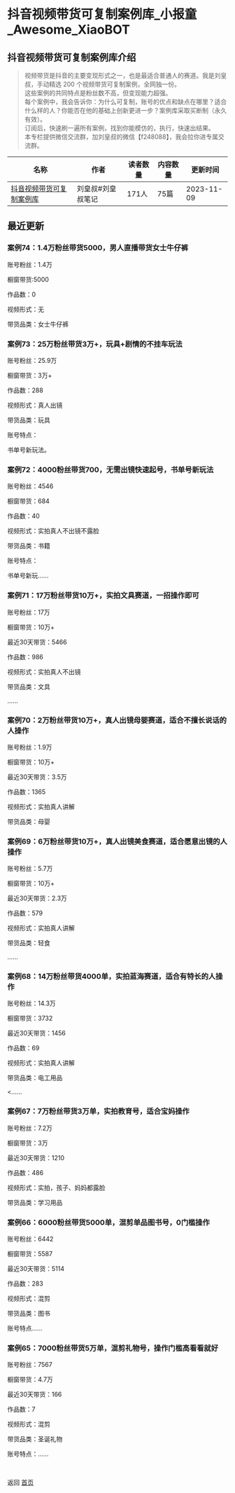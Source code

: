 # 抖音视频带货可复制案例库_小报童_Awesome_XiaoBOT

## 抖音视频带货可复制案例库介绍
> 视频带货是抖音的主要变现形式之一，也是最适合普通人的赛道。我是刘皇叔，手动精选 200 个视频带货可复制案例，全网独一份。    
这些案例的共同特点是粉丝数不高，但变现能力超强。    
每个案例中，我会告诉你：为什么可复制，账号的优点和缺点在哪里？适合什么样的人？你能否在他的基础上创新更进一步？案例库采取买断制（永久有效）。    
订阅后，快速刷一遍所有案例，找到你能模仿的，执行，快速出结果。    
本专栏提供微信交流群，加刘皇叔的微信【f248088】，我会拉你进专属交流群。  
  


|名称|作者|读者数量|内容数量|更新时间|
|---|---|---|---|---|
|[抖音视频带货可复制案例库](https://xiaobot.net/p/daihuo?refer=0b133df9-27dc-423b-8101-639049001c13)|刘皇叔#刘皇叔笔记|171人|75篇|2023-11-09|

## 最近更新
### 案例74：1.4万粉丝带货5000，男人直播带货女士牛仔裤

账号粉丝：1.4万

橱窗带货:5000

作品数：0

视频形式：无

带货品类：女士牛仔裤

### 案例73：25万粉丝带货3万+，玩具+剧情的不挂车玩法

账号粉丝：25.9万

橱窗带货：3万+

作品数：288

视频形式：真人出镜

带货品类：玩具

账号特点：

书单号新玩法。

### 案例72：4000粉丝带货700，无需出镜快速起号，书单号新玩法

账号粉丝：4546

橱窗带货：684

作品数：40

视频形式：实拍真人不出镜不露脸

带货品类：书籍

账号特点：

书单号新玩......

### 案例71：17万粉丝带货10万+，实拍文具赛道，一招操作即可

账号粉丝：17万

橱窗带货：10万+

最近30天带货：5466

作品数：986

视频形式：实拍真人不出镜

带货品类：文具

......

### 案例70：2万粉丝带货10万+，真人出镜母婴赛道，适合不擅长说话的人操作

账号粉丝：1.9万

橱窗带货：10万+

最近30天带货：3.5万

作品数：1365

视频形式：实拍真人讲解

带货品类：母婴

### 案例69：6万粉丝带货10万+，真人出镜美食赛道，适合愿意出镜的人操作

账号粉丝：5.7万

橱窗带货：10万+

最近30天带货：2.3万

作品数：579

视频形式：实拍真人讲解

带货品类：轻食

......

### 案例68：14万粉丝带货4000单，实拍蓝海赛道，适合有特长的人操作

账号粉丝：14.3万

橱窗带货：3732

最近30天带货：1456

作品数：69

视频形式：实拍真人讲解

带货品类：电工用品

<......

### 案例67：7万粉丝带货3万单，实拍教育号，适合宝妈操作

账号粉丝：7.2万

橱窗带货：3万

最近30天带货：1210

作品数：486

视频形式：实拍，孩子、妈妈都露脸

带货品类：学习用品

### 案例66：6000粉丝带货5000单，混剪单品图书号，0门槛操作

账号粉丝：6442

橱窗带货：5587

最近30天带货：5114

作品数：283

视频形式：混剪

带货品类：图书

账号特点......

### 案例65：7000粉丝带货5万单，混剪礼物号，操作门槛高看看就好

账号粉丝：7567

橱窗带货：4.7万

最近30天带货：166

作品数：7

视频形式：混剪

带货品类：圣诞礼物

账号特点：......


<a href="https://github.com/Reno9527/awesome-xiaobot" style="color: white; text-decoration: none;">awesome-xiaobot</a>

返回 [首页](../README.md)
